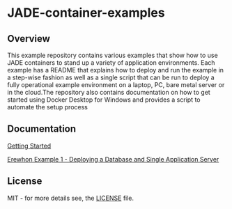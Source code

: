 # JADE-container-examples

## Overview

This example repository contains various examples that show how to use JADE containers to stand up a variety of application environments. Each example has a README that explains how to deploy and run the example in a step-wise fashion as well as a single script that can be run to deploy a fully operational example environment on a laptop, PC, bare metal server or in the cloud.The repository also contains documentation on how to get started using Docker Desktop for Windows and provides a script to automate the setup process

## Documentation

[Getting Started](./Documentation/getting-started.md)

[Erewhon Example 1 - Deploying a Database and Single Application Server](./Erewhon/README.md)

## License

MIT - for more details see, the [LICENSE](./LICENSE) file.
